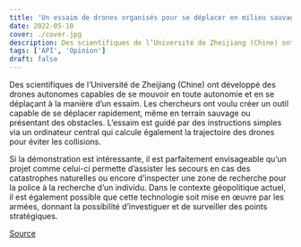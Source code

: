```yaml
---
title: 'Un essaim de drones organisés pour se déplacer en milieu sauvage de façon autonome'
date: 2022-05-10
cover: ./cover.jpg
description: Des scientifiques de l’Université de Zheijiang (Chine) ont développé des drones autonomes capables de se mouvoir en toute autonomie et en se déplaçant à la manière d’un essaim. 
tags: ['API', 'Opinion']
draft: false
---
```


Des scientifiques de l’Université de Zheijiang (Chine) ont développé des drones autonomes capables de se mouvoir en toute autonomie et en se déplaçant à la manière d’un essaim. Les chercheurs ont voulu créer un outil capable de se déplacer rapidement, même en terrain sauvage ou présentant des obstacles. L’essaim est guidé par des instructions simples via un ordinateur central qui calcule également la trajectoire des drones pour éviter les collisions.

Si la démonstration est intéressante, il est parfaitement envisageable qu’un projet comme celui-ci permette d’assister les secours en cas des catastrophes naturelles ou encore d’inspecter une zone de recherche pour la police à la recherche d’un individu. Dans le contexte géopolitique actuel, il est également possible que cette technologie soit mise en œuvre par les armées, donnant la possibilité d’investiguer et de surveiller des points stratégiques.


[Source](https://www.numerama.com/tech/951225-cet-essaim-de-drones-parvient-a-voler-a-travers-une-foret-en-toute-autonomie.html)
